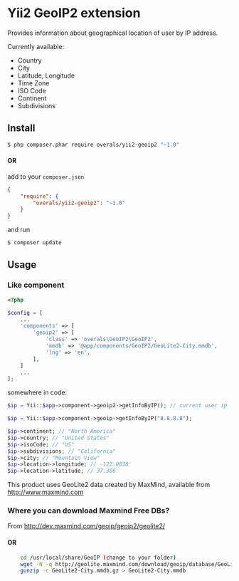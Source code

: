 Yii2 GeoIP2 extension
=====================

Provides information about geographical location of user by IP address.

Currently available:
* Country
* City
* Latitude, Longitude
* Time Zone
* ISO Code
* Continent
* Subdivisions

## Install

```bash
$ php composer.phar require overals/yii2-geoip2 "~1.0"
```

#### OR

add to your `composer.json`

```json
{
    "require": {
        "overals/yii2-geoip2": "~1.0"
    }
}
```

and run

```bash
$ composer update
```

## Usage

### Like component

```php
<?php

$config = [
    ...
    'components' => [
        'geoip2' => [
            'class' => 'overals\GeoIP2\GeoIP2',
            'mmdb' => '@app/components/GeoIP2/GeoLite2-City.mmdb',
            'lng' => 'en',
        ],
    ]
    ...
];
```

somewhere in code:

```php
$ip = Yii::$app->component->geoip2->getInfoByIP(); // current user ip

$ip = Yii::$app->component->geoip->getInfoByIP("8.8.8.8");

$ip->continent; // "North America"
$ip->country; // "United States"
$ip->isoCode; // "US"
$ip->subdivisions; // "California"
$ip->city; // "Mountain View"
$ip->location->longitude; // -122.0838
$ip->location->latitude; // 37.386

```

This product uses GeoLite2 data created by MaxMind, available from http://www.maxmind.com

### Where you can download Maxmind Free DBs?

From http://dev.maxmind.com/geoip/geoip2/geolite2/

#### OR

```bash
    cd /usr/local/share/GeoIP (change to your folder)
    wget -N -q http://geolite.maxmind.com/download/geoip/database/GeoLite2-City.mmdb.gz
    gunzip -c GeoLite2-City.mmdb.gz > GeoLite2-City.mmdb
```


